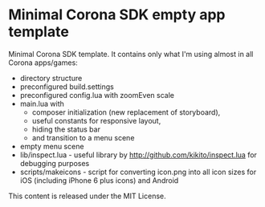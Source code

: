 Minimal Corona SDK empty app template
=====================================

Minimal Corona SDK template. It contains only what I'm using almost in all Corona apps/games:

- directory structure
- preconfigured build.settings
- preconfigured config.lua with zoomEven scale
- main.lua with
  - composer initialization (new replacement of storyboard),
  - useful constants for responsive layout,
  - hiding the status bar
  - and transition to a menu scene
- empty menu scene
- lib/inspect.lua - useful library by http://github.com/kikito/inspect.lua for debugging purposes
- scripts/makeicons - script for converting icon.png into all icon sizes for iOS (including iPhone 6 plus icons) and Android

This content is released under the MIT License.
